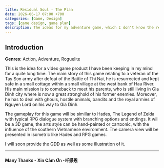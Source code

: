 ```yaml
---
title: Residual Soul - The Plan
date: 2026-06-17 07:00 +700
categories: [Game, Design]
tags: [game design, game plan]
description: The ideas for my adventure game, which I don't know the release date.
---
```


## Introduction

**Genres:** Action, Adventure, Roguelite

This is the idea for a video game product I have been keeping in my mind for a quite long time. The main story of this game relating to a veteran of the Tay Son army after defeat of the Battle of Thi Nai, he is resurrected and kept safe in a small cottage within a small village at the west bank of Hau River. His main mission is to comeback to meet his parents, who is still living in Gia Dinh city where is now a great stronghold of his former enemies. Moreover, he has to deal with ghouls, hostile animals, bandits and the royal armies of Nguyen Lord on his way to Gia Dinh.

The gameplay for this game will be simillar to Hades, The Legend of Zelda with typical RPG dialogue system with branching options and endings. It will be a 3D game, the arts style can be hand-painted or cartoonic, with the influence of the southern Vietnamese environment. The camera view will be presented in isometric like Hades and RPG games.

I will soon provide the GDD as well as some illustration of it.

---

#### Many Thanks - Xin Cảm Ơn -吀感恩
